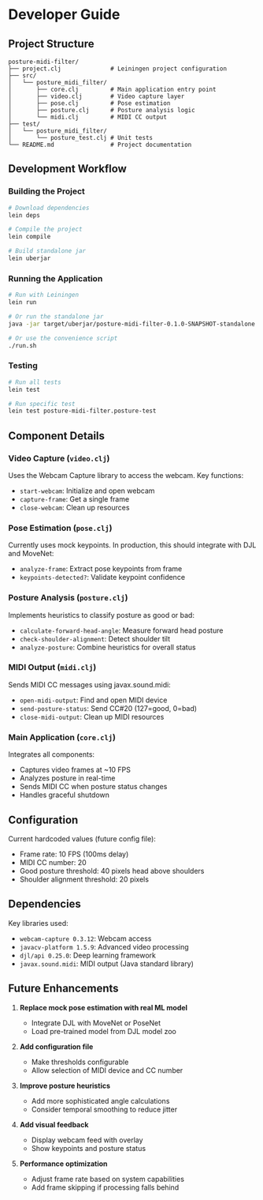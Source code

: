 # Developer Guide

## Project Structure

```
posture-midi-filter/
├── project.clj              # Leiningen project configuration
├── src/
│   └── posture_midi_filter/
│       ├── core.clj         # Main application entry point
│       ├── video.clj        # Video capture layer
│       ├── pose.clj         # Pose estimation
│       ├── posture.clj      # Posture analysis logic
│       └── midi.clj         # MIDI CC output
├── test/
│   └── posture_midi_filter/
│       └── posture_test.clj # Unit tests
└── README.md                # Project documentation
```

## Development Workflow

### Building the Project

```bash
# Download dependencies
lein deps

# Compile the project
lein compile

# Build standalone jar
lein uberjar
```

### Running the Application

```bash
# Run with Leiningen
lein run

# Or run the standalone jar
java -jar target/uberjar/posture-midi-filter-0.1.0-SNAPSHOT-standalone.jar

# Or use the convenience script
./run.sh
```

### Testing

```bash
# Run all tests
lein test

# Run specific test
lein test posture-midi-filter.posture-test
```

## Component Details

### Video Capture (`video.clj`)

Uses the Webcam Capture library to access the webcam. Key functions:
- `start-webcam`: Initialize and open webcam
- `capture-frame`: Get a single frame
- `close-webcam`: Clean up resources

### Pose Estimation (`pose.clj`)

Currently uses mock keypoints. In production, this should integrate with DJL and MoveNet:
- `analyze-frame`: Extract pose keypoints from frame
- `keypoints-detected?`: Validate keypoint confidence

### Posture Analysis (`posture.clj`)

Implements heuristics to classify posture as good or bad:
- `calculate-forward-head-angle`: Measure forward head posture
- `check-shoulder-alignment`: Detect shoulder tilt
- `analyze-posture`: Combine heuristics for overall status

### MIDI Output (`midi.clj`)

Sends MIDI CC messages using javax.sound.midi:
- `open-midi-output`: Find and open MIDI device
- `send-posture-status`: Send CC#20 (127=good, 0=bad)
- `close-midi-output`: Clean up MIDI resources

### Main Application (`core.clj`)

Integrates all components:
- Captures video frames at ~10 FPS
- Analyzes posture in real-time
- Sends MIDI CC when posture status changes
- Handles graceful shutdown

## Configuration

Current hardcoded values (future config file):
- Frame rate: 10 FPS (100ms delay)
- MIDI CC number: 20
- Good posture threshold: 40 pixels head above shoulders
- Shoulder alignment threshold: 20 pixels

## Dependencies

Key libraries used:
- `webcam-capture 0.3.12`: Webcam access
- `javacv-platform 1.5.9`: Advanced video processing
- `djl/api 0.25.0`: Deep learning framework
- `javax.sound.midi`: MIDI output (Java standard library)

## Future Enhancements

1. **Replace mock pose estimation with real ML model**
   - Integrate DJL with MoveNet or PoseNet
   - Load pre-trained model from DJL model zoo

2. **Add configuration file**
   - Make thresholds configurable
   - Allow selection of MIDI device and CC number
   
3. **Improve posture heuristics**
   - Add more sophisticated angle calculations
   - Consider temporal smoothing to reduce jitter
   
4. **Add visual feedback**
   - Display webcam feed with overlay
   - Show keypoints and posture status
   
5. **Performance optimization**
   - Adjust frame rate based on system capabilities
   - Add frame skipping if processing falls behind
